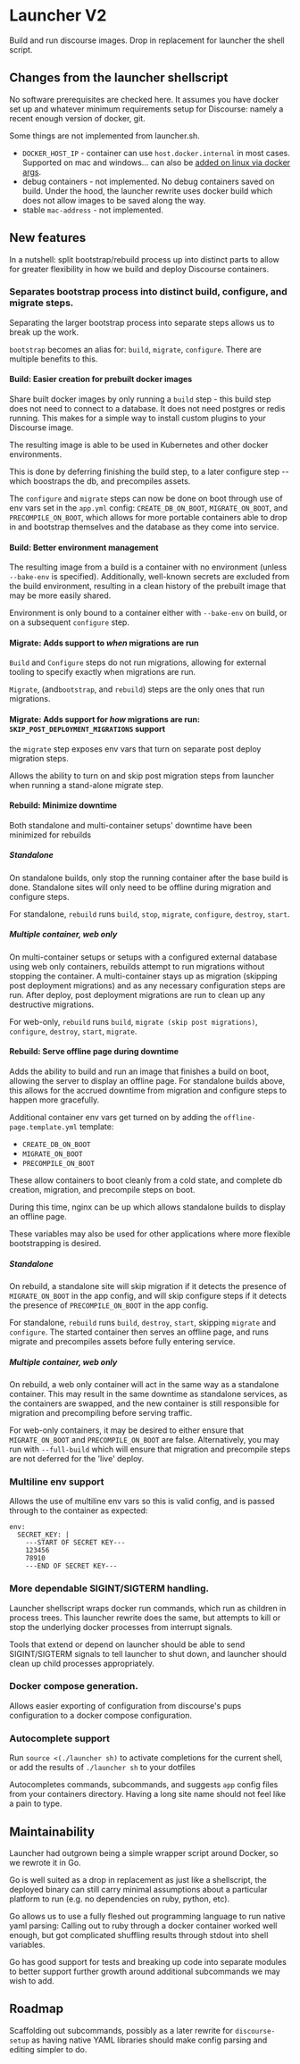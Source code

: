 # Launcher V2

Build and run discourse images. Drop in replacement for launcher the shell script.

## Changes from the launcher shellscript

No software prerequisites are checked here. It assumes you have docker set up and whatever minimum requirements setup for Discourse: namely a recent enough version of docker, git.

Some things are not implemented from launcher.sh.

* `DOCKER_HOST_IP` - container can use `host.docker.internal` in most cases. Supported on mac and windows... can also be [added on linux via docker args](https://stackoverflow.com/questions/72827527/what-is-running-on-host-docker-internal-host).
* debug containers - not implemented. No debug containers saved on build. Under the hood, the launcher rewrite uses docker build which does not allow images to be saved along the way.
* stable `mac-address` - not implemented.

## New features

In a nutshell: split bootstrap/rebuild process up into distinct parts to allow for greater flexibility in how we build and deploy Discourse containers.

### Separates bootstrap process into distinct build, configure, and migrate steps.

Separating the larger bootstrap process into separate steps allows us to break up the work.

`bootstrap` becomes an alias for: `build`, `migrate`, `configure`. There are multiple benefits to this.

#### Build: Easier creation for prebuilt docker images

Share built docker images by only running a `build` step - this build step does not need to connect to a database.
It does not need postgres or redis running. This makes for a simple way to install custom plugins to your Discourse image.

The resulting image is able to be used in Kubernetes and other docker environments.

This is done by deferring finishing the build step, to a later configure step -- which boostraps the db, and precompiles assets.

The `configure` and `migrate` steps can now be done on boot through use of env vars set in the `app.yml` config: `CREATE_DB_ON_BOOT`, `MIGRATE_ON_BOOT`, and `PRECOMPILE_ON_BOOT`, which allows for more portable containers able to drop in and bootstrap themselves and the database as they come into service.

#### Build: Better environment management

The resulting image from a build is a container with no environment (unless `--bake-env` is specified). Additionally, well-known secrets are excluded from the build environment, resulting in a clean history of the prebuilt image that may be more easily shared.

Environment is only bound to a container either with `--bake-env` on build, or on a subsequent `configure` step.

#### Migrate: Adds support to *when* migrations are run

`Build` and `Configure` steps do not run migrations, allowing for external tooling to specify exactly when migrations are run.

`Migrate`, (and`bootstrap`, and `rebuild`) steps are the only ones that run migrations.

#### Migrate: Adds support for *how* migrations are run: `SKIP_POST_DEPLOYMENT_MIGRATIONS` support

the `migrate` step exposes env vars that turn on separate post deploy migration steps.

Allows the ability to turn on and skip post migration steps from launcher when running a stand-alone migrate step.

#### Rebuild: Minimize downtime

Both standalone and multi-container setups' downtime have been minimized for rebuilds

##### Standalone
On standalone builds, only stop the running container after the base build is done.
Standalone sites will only need to be offline during migration and configure steps.

For standalone, `rebuild` runs `build`, `stop`, `migrate`, `configure`, `destroy`, `start`.

##### Multiple container, web only
On multi-container setups or setups with a configured external database using web only containers, rebuilds attempt to run migrations without stopping the container.
A multi-container stays up as migration (skipping post deployment migrations) and as any necessary configuration steps are run. After deploy, post deployment migrations are run to clean up any destructive migrations.

For web-only, `rebuild` runs `build`, `migrate (skip post migrations)`, `configure`, `destroy`, `start`, `migrate`.

#### Rebuild: Serve offline page during downtime

Adds the ability to build and run an image that finishes a build on boot, allowing the server to display an offline page.
For standalone builds above, this allows for the accrued downtime from migration and configure steps to happen more gracefully.

Additional container env vars get turned on by adding the `offline-page.template.yml` template:
  * `CREATE_DB_ON_BOOT`
  * `MIGRATE_ON_BOOT`
  * `PRECOMPILE_ON_BOOT`

These allow containers to boot cleanly from a cold state, and complete db creation, migration, and precompile steps on boot.

During this time, nginx can be up which allows standalone builds to display an offline page.

These variables may also be used for other applications where more flexible bootstrapping is desired.

##### Standalone
On rebuild, a standalone site will skip migration if it detects the presence of `MIGRATE_ON_BOOT` in the app config, and will skip configure steps if it detects the presence of `PRECOMPILE_ON_BOOT` in the app config.

For standalone, `rebuild` runs `build`, `destroy`, `start`, skipping `migrate` and `configure`. The started container then serves an offline page, and runs migrate and precompiles assets before fully entering service.

##### Multiple container, web only
On rebuild, a web only container will act in the same way as a standalone container. This may result in the same downtime as standalone services, as the containers are swapped, and the new container is still responsible for migration and precompiling before serving traffic.

For web-only containers, it may be desired to either ensure that `MIGRATE_ON_BOOT` and `PRECOMPILE_ON_BOOT` are false. Alternatively, you may run with `--full-build` which will ensure that migration and precompile steps are not deferred for the 'live' deploy.

### Multiline env support

Allows the use of multiline env vars so this is valid config, and is passed through to the container as expected:
```
env:
  SECRET_KEY: |
    ---START OF SECRET KEY---
    123456
    78910
    ---END OF SECRET KEY---
```

### More dependable SIGINT/SIGTERM handling.

Launcher shellscript wraps docker run commands, which run as children in process trees. This launcher rewrite does the same, but attempts to kill or stop the underlying docker processes from interrupt signals.

Tools that extend or depend on launcher should be able to send SIGINT/SIGTERM signals to tell launcher to shut down, and launcher should clean up child processes appropriately.

### Docker compose generation.

Allows easier exporting of configuration from discourse's pups configuration to a docker compose configuration.

### Autocomplete support

Run `source <(./launcher sh)` to activate completions for the current shell, or add the results of `./launcher sh` to your dotfiles

Autocompletes commands, subcommands, and suggests `app` config files from your containers directory. Having a long site name should not feel like a pain to type.

## Maintainability

Launcher had outgrown being a simple wrapper script around Docker, so we rewrote it in Go.

Go is well suited as a drop in replacement as just like a shellscript, the deployed binary can still carry minimal assumptions about a particular platform to run (e.g. no dependencies on ruby, python, etc).

Go allows us to use a fully fleshed out programming language to run native yaml parsing: Calling out to ruby through a docker container worked well enough, but got complicated shuffling results through stdout into shell variables.

Go has good support for tests and breaking up code into separate modules to better support further growth around additional subcommands we may wish to add.

## Roadmap

Scaffolding out subcommands, possibly as a later rewrite for `discourse-setup` as having native YAML libraries should make config parsing and editing simpler to do.
